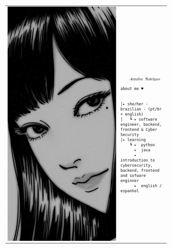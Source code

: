 
<table>
    <tr>
        <!-- Ajuste da largura da célula -->
        <td style="width: 70%;">
            <!-- Ajuste da largura da imagem -->
            <img src="https://github.com/karolzinhars/karolzinhars/blob/main/tomie.jpg" style="width:100%; border: none;"/>
        </td>
        <td style="width: 30%; vertical-align: middle;">
            <p style="font-family: monospace; font-size: 80px;">    
                
        𝒦𝔞𝔯𝔬𝔩𝔦𝔫𝔢 ℜ𝔬𝔡𝔯𝔦𝔤𝔲𝔢𝔰
    
</p>                                                                                                                            
                                                                                                  
                                                                                                    
        
    about me ♥︎

    
    │▸ she/her - brazilian - (pt/br + english)
    │   ┗ ▸ software engineer, backend, frontend & Cyber Security                                               
    │▸ learning
        ┗ ▸  python
          ▸  java
          ▸  introduction to cybersecurity, backend, frontend and sofware enginner
          ▸  english / espanhol












